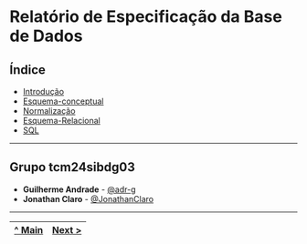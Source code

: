 # Relatório de Especificação da Base de Dados

## Índice
- [Introdução](REBD01.md)
- [Esquema-conceptual](REBD02.md)
- [Normalização](REBD03.md)
- [Esquema-Relacional](REBD04.md)
- [SQL](REBD05.md)

---

## Grupo tcm24sibdg03

- **Guilherme Andrade** - [@adr-g](https://github.com/adr-g)
- **Jonathan Claro** - [@JonathanClaro](https://github.com/JonathanClaro)

---

[^ Main](../../README.md) | [Next >](REBD01.md) |
|:----------------------------------:|:----------------------------------:|
